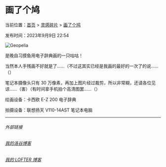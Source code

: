 # 画了个鸠

当前位置：[首页](index.md) > [灵感碎片](insp.md) > [画了个鸠](insp-4.md)

发布时间：2023年9月9日 22:54

![Geopelia](https://picdl.sunbangyan.cn/2023/09/10/fnbixh.jpg)

是晚自习摸鱼用电子辞典画的一只咕咕！

当然本人手残画不好就是了……（不过这其实已经是我画的最好的一次了的说……（）

笔记本摄像头只有 30 万像素，再加上图片经过裁剪，所以非常糊，还请各位见谅……（害）（有时间拿手机拍个高清图罢……（）

绘画设备：卡西欧 E-Z 200 电子辞典

拍摄设备：联想扬天 V110-14AST 笔记本电脑

---
###### 外部链接
###### [我的洛谷博客](https://muhyih.blog.luogu.org/)
###### [我的 LOFTER 博客](https://seven-celsius-sunny.lofter.com/)
